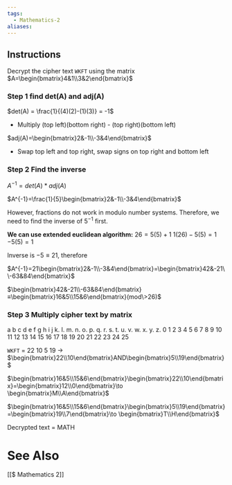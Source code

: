 ```yaml
---
tags:
  - Mathematics-2
aliases:
---
```

## Instructions

Decrypt the cipher text `WKFT` using the matrix $A=\begin{bmatrix}4&1\\3&2\end{bmatrix}$


### Step 1 find det(A) and adj(A)
$det(A) = \frac{1}{(4)(2)-(1)(3)} = -1$

- Multiply (top left)(bottom right) - (top right)(bottom left)

$adj(A)=\begin{bmatrix}2&-1\\-3&4\end{bmatrix}$

- Swap top left and top right, swap signs on top right and bottom left

### Step 2 Find the inverse
$A^{-1}=det(A)*adj(A)$

$A^{-1}=\frac{1}{5}\begin{bmatrix}2&-1\\-3&4\end{bmatrix}$

However, fractions do not work in modulo number systems. Therefore, we need to find the inverse of $5^{-1}$ first.

**We can use extended euclidean algorithm:**
$26=5(5)+1$
$1(26)-5(5)=1$
$-5(5)=1$

Inverse is $-5≡21$, therefore

$A^{-1}=21\begin{bmatrix}2&-1\\-3&4\end{bmatrix}=\begin{bmatrix}42&-21\\-63&84\end{bmatrix}$

$\begin{bmatrix}42&-21\\-63&84\end{bmatrix}≡\begin{bmatrix}16&5\\15&6\end{bmatrix}(mod\>26)$

### Step 3 Multiply cipher text by matrix
a b c d e f g h i j k. l. m. n. o. p. q. r. s. t. u. v. w. x. y. z.
0 1 2 3 4 5 6 7 8 9 10 11 12 13 14 15 16 17 18 19 20 21 22 23 24 25

`WKFT` = 22 10 5 19 -> $\begin{bmatrix}22\\10\end{bmatrix}AND\begin{bmatrix}5\\19\end{bmatrix}$


$\begin{bmatrix}16&5\\15&6\end{bmatrix}\begin{bmatrix}22\\10\end{bmatrix}=\begin{bmatrix}12\\0\end{bmatrix}\to \begin{bmatrix}M\\A\end{bmatrix}$

$\begin{bmatrix}16&5\\15&6\end{bmatrix}\begin{bmatrix}5\\19\end{bmatrix}=\begin{bmatrix}19\\7\end{bmatrix}\to \begin{bmatrix}T\\H\end{bmatrix}$

Decrypted text = MATH

# See Also
[[$ Mathematics 2]]

